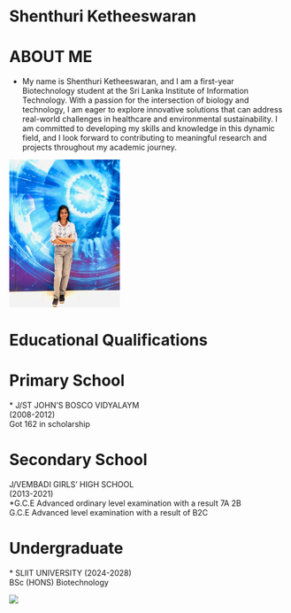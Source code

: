 # Shenthuri Ketheeswaran


# ABOUT ME
* My name is Shenthuri Ketheeswaran, and I am a first-year Biotechnology student at the Sri Lanka Institute of Information Technology. With a passion for the intersection of biology and technology, I am eager to explore innovative solutions that can address real-world challenges in healthcare and environmental sustainability. I am committed to developing my skills and knowledge in this dynamic field, and I look forward to contributing to meaningful research and projects throughout my academic journey. 

<img src="image1.jpg" alt="drawing" width="200"/>


# Educational Qualifications
<h1>Primary School</h1>
<p> * J/ST JOHN’S BOSCO VIDYALAYM<br>
 (2008-2012)
<br> Got 162 in scholarship</p>
<h1>Secondary School</h1>
<p>J/VEMBADI GIRLS’ HIGH SCHOOL<br>
 (2013-2021)
<br> *G.C.E Advanced ordinary level
 examination with a result 7A 2B<br>
  G.C.E Advanced level 
examination with a result of B2C 
</p>
<h1>Undergraduate</h1>
<p>* SLIIT UNIVERSITY (2024-2028)<br>
 BSc (HONS) Biotechnology </p>


![](/images/matrix_results.png)


